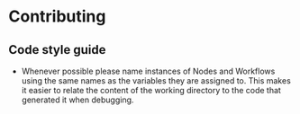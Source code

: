 # Contributing

## Code style guide

- Whenever possible please name instances of Nodes and Workflows using the
same names as the variables they are assigned to. This makes it easier to
relate the content of the working directory to the code that generated it when
debugging.